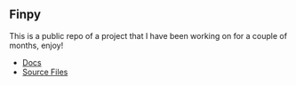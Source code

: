 ## Finpy
This is a public repo of a project that I have been working on for a couple of months, enjoy!


- [Docs](/docs/landing_page.md)
- [Source Files](/src/)